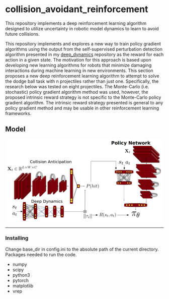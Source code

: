 # collision_avoidant_reinforcement
This repository implements a deep reinforcement learning algorithm designed to utilize uncertainty in robotic model dynamics to learn to avoid future collisions. <br/>

This repository implements and explores a new way to train policy gradient algorithms using the output from the self-supervised perturbation detection algorithm presented in my [deep_dynamics](https://github.com/trevor-richardson/deep_dynamics) repository as the reward for each action in a given state. The motivation for this approach is based upon developing new learning algorithms for robots that minimize damaging interactions during machine learning in new environments. This section proposes a new deep reinforcement learning algorithm to attempt to solve the dodge ball task with n projectiles rather than just one. Specifically, the research below was tested on eight projectiles. The Monte-Carlo (i.e. stochastic) policy gradient algorithm method was used, however, the proposed intrinsic reward strategy is not specific to the Monte-Carlo policy gradient algorithm. The intrinsic reward strategy presented is general to any policy gradient method and may be usable in other reinforcement learning frameworks.
<br/>

## Model
<img src="https://github.com/trevor-richardson/collision_avoidant_reinforcement/blob/master/visualizations/deep_intrinsic_rl.png" width="950">

---

### Installing
Change base_dir in config.ini to the absolute path of the current directory. <br/>
Packages needed to run the code.
* numpy
* scipy
* python3
* pytorch
* matplotlib
* vrep
